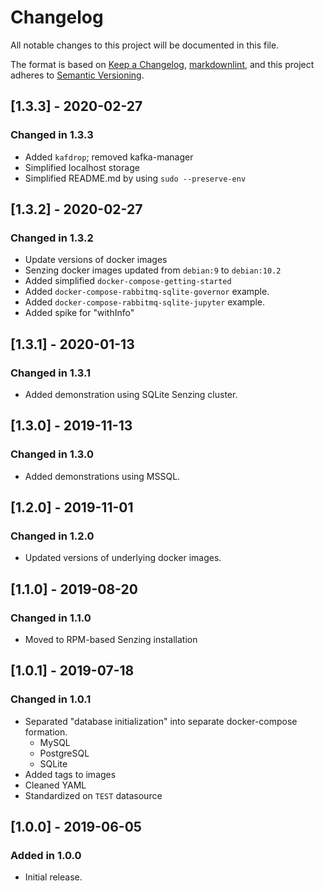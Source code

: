 # Changelog

All notable changes to this project will be documented in this file.

The format is based on [Keep a Changelog](https://keepachangelog.com/en/1.0.0/),
[markdownlint](https://dlaa.me/markdownlint/),
and this project adheres to [Semantic Versioning](https://semver.org/spec/v2.0.0.html).

## [1.3.3] - 2020-02-27

### Changed in 1.3.3

- Added `kafdrop`; removed kafka-manager
- Simplified localhost storage
- Simplified README.md by using `sudo --preserve-env`

## [1.3.2] - 2020-02-27

### Changed in 1.3.2

- Update versions of docker images
- Senzing docker images updated from `debian:9` to `debian:10.2`
- Added simplified `docker-compose-getting-started`
- Added `docker-compose-rabbitmq-sqlite-governor` example.
- Added `docker-compose-rabbitmq-sqlite-jupyter` example.
- Added spike for "withInfo"

## [1.3.1] - 2020-01-13

### Changed in 1.3.1

- Added demonstration using SQLite Senzing cluster.

## [1.3.0] - 2019-11-13

### Changed in 1.3.0

- Added demonstrations using MSSQL.

## [1.2.0] - 2019-11-01

### Changed in 1.2.0

- Updated versions of underlying docker images.

## [1.1.0] - 2019-08-20

### Changed in 1.1.0

- Moved to RPM-based Senzing installation

## [1.0.1] - 2019-07-18

### Changed in 1.0.1

- Separated "database initialization" into separate docker-compose formation.
  - MySQL
  - PostgreSQL
  - SQLite
- Added tags to images
- Cleaned YAML
- Standardized on `TEST` datasource

## [1.0.0] - 2019-06-05

### Added in 1.0.0

- Initial release.
